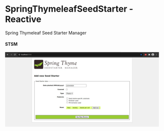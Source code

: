 # SpringThymeleafSeedStarter - Reactive

Spring Thymeleaf Seed Starter Manager


<h4> STSM </h4>

![springbootrocks](https://github.com/ajkr195/SpringThymeleafSeedStarter/blob/main/STSM.jpg)
